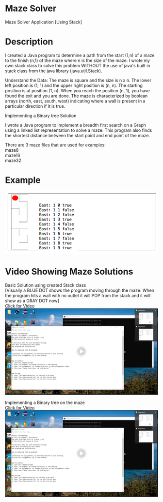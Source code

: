 # Maze Solver

Maze Solver Application [Using Stack]


# Description

I created a	Java	program	to determine a path	from the start (1,n) of a maze to the finish (n,1) of the maze where n is the size of the maze. I wrote my own stack class to solve this problem WITHOUT the use of java's built in stack class from the java library (java.util.Stack).


			
Understand	the	Data:	The	maze	is	square	and	the	size	is	n	x	n.	The	lower	left	position	is (1,	1)	and	the	upper	right	position	is	(n,	n).	The	starting	position	is	at	position	(1,	n).	When	you	reach	the	position	(n,	1),	you	have	found	the	exit	and	you	are	done. The	maze	is characterized	by	 boolean arrays (north, east, south, west) indicating where a wall is present in a particular direction if it is true.

Implementing a Binary tree Solution

I wrote a Java program to implement a breadth first search 
on a Graph using a linked list representation to solve a maze. This program also finds the
shortest distance between the start point and end point of the maze.



There are 3 maze files that are used for examples:<br>
maze8<br>
maze16<br>
maze32<br>



# Example

<img src="/Image/maze1.PNG">

# Video Showing Maze Solutions

Basic Solution using created Stack class<br>
[Visually a BLUE DOT shows the program moving through the maze. When the program hits a wall with no outlet it will POP from the stack and it will show as a GRAY DOT now]<br>
[Click for Video<img src="/Image/maze2.PNG"></img>](https://drive.google.com/open?id=1CO9fffzwb_0QKbJAaBSdBaWfLFcu4BNh)

Implementing a Binary tree on the maze<br>
[Click for Video<img src="/Image/maze2.PNG"></img>](https://drive.google.com/open?id=1CO9fffzwb_0QKbJAaBSdBaWfLFcu4BNh)
